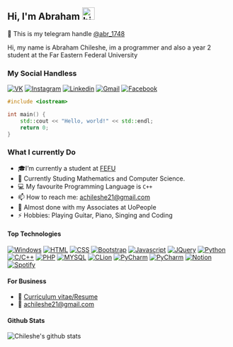 ## Hi, I'm Abraham <img src="https://user-images.githubusercontent.com/1303154/88677602-1635ba80-d120-11ea-84d8-d263ba5fc3c0.gif" width="28px" height="28px" alt="hi">

🚀 This is my telegram handle [@abr_1748](https://t.me/abr_1748) 

Hi, my name is Abraham Chileshe, im a programmer and also a year 2 student at the Far Eastern Federal University

### My Social Handless

[![VK](	https://img.shields.io/badge/вконтакте-%232E87FB.svg?&style=for-the-badge&logo=vk&logoColor=white)](https://vk.com/ab_chileshe) [![Instagram](https://img.shields.io/badge/Instagram-E4405F?style=for-the-badge&logo=instagram&logoColor=white)]() <!-- Instagram Link -->[![Linkedin](https://img.shields.io/badge/LinkedIn-0077B5?style=for-the-badge&logo=linkedin&logoColor=white)]() <!-- Linkedin Link --> [![Gmail](https://img.shields.io/badge/Gmail-D14836?style=for-the-badge&logo=gmail&logoColor=white)]()<!-- Gmail Link --> [![Facebook](https://img.shields.io/badge/Facebook-1877F2?style=for-the-badge&logo=facebook&logoColor=white)]() <!-- Facebook Link-->


```cpp
#include <iostream>

int main() {
    std::cout << "Hello, world!" << std::endl;
    return 0;
}
```


<!-- TODO: Add last video link -->

### What I currently Do

- 🎓I’m currently a student at [FEFU](https://www.dvfu.ru/en/)
- 🤔 Currently Studing Mathematics and Computer Science.
- :computer: My favourite Programming Language is `C++`
- 📫 How to reach me: achileshe21@gmail.com
- 📃 Almost done with my Associates at UoPeople
- ⚡ Hobbies: Playing Guitar, Piano, Singing and Coding

#### Top Technologies

[![Windows](https://img.shields.io/badge/Windows-0078D6?style=for-the-badge&logo=windows&logoColor=white)](#) 
 [![HTML](	https://img.shields.io/badge/HTML5-E34F26?style=for-the-badge&logo=html5&logoColor=white)](#) [![CSS](https://img.shields.io/badge/CSS3-1572B6?style=for-the-badge&logo=css3&logoColor=white)](#) [![Bootstrap](	https://img.shields.io/badge/Bootstrap-563D7C?style=for-the-badge&logo=bootstrap&logoColor=white)](#) [![Javascript](https://img.shields.io/badge/JavaScript-F7DF1E?style=for-the-badge&logo=javascript&logoColor=black)](#) [![JQuery](https://img.shields.io/badge/jQuery-0769AD?style=for-the-badge&logo=jquery&logoColor=white)](#) [![Python](https://img.shields.io/badge/Python-3776AB?style=for-the-badge&logo=python&logoColor=white)](#) [![C/C++](	https://img.shields.io/badge/C%2B%2B-00599C?style=for-the-badge&logo=c%2B%2B&logoColor=white)](#) [![PHP](https://img.shields.io/badge/PHP-777BB4?style=for-the-badge&logo=php&logoColor=white)](#) [![MYSQL](https://img.shields.io/badge/MySQL-00000F?style=for-the-badge&logo=mysql&logoColor=white)](#) [![CLion](https://img.shields.io/badge/CLion-000000?style=for-the-badge&logo=clion&logoColor=white)](#) [![PyCharm](https://img.shields.io/badge/PyCharm-000000.svg?&style=for-the-badge&logo=PyCharm&logoColor=white)](#) [![PyCharm](https://img.shields.io/badge/Visual_Studio_Code-0078D4?style=for-the-badge&logo=visual%20studio%20code&logoColor=white)](#) [![Notion](https://img.shields.io/badge/Notion-000000?style=for-the-badge&logo=notion&logoColor=white)](#) [![Spotify](https://img.shields.io/badge/Spotify-1ED760?&style=for-the-badge&logo=spotify&logoColor=white)](#)



#### For Business
- 📃 [Curriculum vitae/Resume](#)
- :email: achileshe21@gmail.com

#### Github Stats

![Chileshe's github stats](https://github-readme-stats.vercel.app/api?username=Abraham-Chileshe&count_private=true&theme=tokyonight&hide=contribs,prs)



</details>
